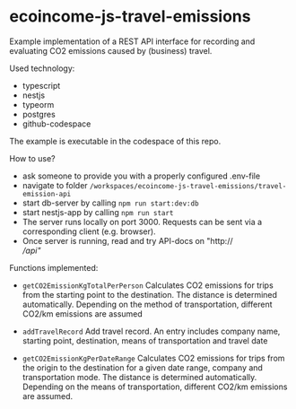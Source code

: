 # ecoincome-js-travel-emissions
Example implementation of a REST API interface for recording and evaluating CO2 emissions caused by (business) travel.

Used technology:
- typescript
- nestjs
- typeorm
- postgres
- github-codespace
 
The example is executable in the codespace of this repo.

How to use?
- ask someone to provide you with a properly configured .env-file
- navigate to folder `/workspaces/ecoincome-js-travel-emissions/travel-emission-api`
- start db-server by calling `npm run start:dev:db`
- start nestjs-app by calling `npm run start`
- The server runs locally on port 3000. Requests can be sent via a corresponding client (e.g. browser).
- Once server is running, read and try API-docs on "http://<address>/api"

Functions implemented:
- `getCO2EmissionKgTotalPerPerson`
Calculates CO2 emissions for trips from the starting point to the destination. The distance is determined automatically. Depending on the method of transportation, different CO2/km emissions are assumed

- `addTravelRecord`
Add travel record. An entry includes company name, starting point, destination, means of transportation and travel date

- `getCO2EmissionKgPerDateRange`
Calculates CO2 emissions for trips from the origin to the destination for a given date range, company and transportation mode. The distance is determined automatically. Depending on the means of transportation, different CO2/km emissions are assumed.